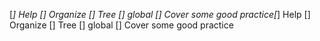 [*] Help [] Organize [] Tree [] global [] Cover some good practice[*] Help [] Organize [] Tree [] global [] Cover some good practice